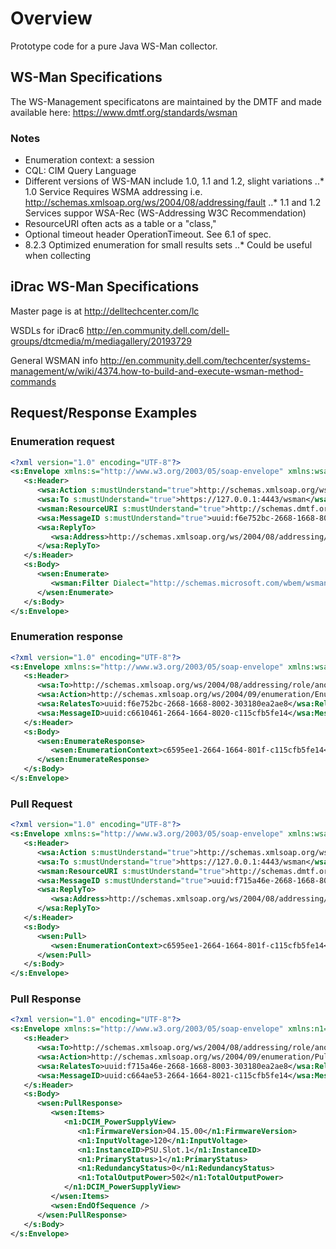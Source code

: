 # Overview

Prototype code for a pure Java WS-Man collector. 

## WS-Man Specifications

The WS-Management specificatons are maintained by the DMTF and made available here: https://www.dmtf.org/standards/wsman

### Notes

* Enumeration context: a session
* CQL: CIM Query Language
* Different versions of WS-MAN include 1.0, 1.1 and 1.2, slight variations
..* 1.0 Service Requires WSMA addressing i.e. http://schemas.xmlsoap.org/ws/2004/08/addressing/fault
..* 1.1 and 1.2 Services suppor WSA-Rec (WS-Addressing W3C Recommendation)
* ResourceURI often acts as a table or a "class,"
* Optional timeout header OperationTimeout. See 6.1 of spec.
* 8.2.3 Optimized enumeration for small results sets
..* Could be useful when collecting

## iDrac WS-Man Specifications

Master page is at http://delltechcenter.com/lc

WSDLs for iDrac6 http://en.community.dell.com/dell-groups/dtcmedia/m/mediagallery/20193729

General WSMAN info http://en.community.dell.com/techcenter/systems-management/w/wiki/4374.how-to-build-and-execute-wsman-method-commands

## Request/Response Examples

### Enumeration request

```xml
<?xml version="1.0" encoding="UTF-8"?>
<s:Envelope xmlns:s="http://www.w3.org/2003/05/soap-envelope" xmlns:wsa="http://schemas.xmlsoap.org/ws/2004/08/addressing" xmlns:wsen="http://schemas.xmlsoap.org/ws/2004/09/enumeration" xmlns:wsman="http://schemas.dmtf.org/wbem/wsman/1/wsman.xsd">
   <s:Header>
      <wsa:Action s:mustUnderstand="true">http://schemas.xmlsoap.org/ws/2004/09/enumeration/Enumerate</wsa:Action>
      <wsa:To s:mustUnderstand="true">https://127.0.0.1:4443/wsman</wsa:To>
      <wsman:ResourceURI s:mustUnderstand="true">http://schemas.dmtf.org/wbem/wscim/1/*</wsman:ResourceURI>
      <wsa:MessageID s:mustUnderstand="true">uuid:f6e752bc-2668-1668-8002-303180ea2ae8</wsa:MessageID>
      <wsa:ReplyTo>
         <wsa:Address>http://schemas.xmlsoap.org/ws/2004/08/addressing/role/anonymous</wsa:Address>
      </wsa:ReplyTo>
   </s:Header>
   <s:Body>
      <wsen:Enumerate>
         <wsman:Filter Dialect="http://schemas.microsoft.com/wbem/wsman/1/WQL">select DeviceDescription,PrimaryStatus,TotalOutputPower,InputVoltage,Range1MaxInputPower,FirmwareVersion,RedundancyStatus from DCIM_PowerSupplyView where DetailedState != 'Absent' and PrimaryStatus != 0</wsman:Filter>
      </wsen:Enumerate>
   </s:Body>
</s:Envelope>
```

### Enumeration response


```xml
<?xml version="1.0" encoding="UTF-8"?>
<s:Envelope xmlns:s="http://www.w3.org/2003/05/soap-envelope" xmlns:wsa="http://schemas.xmlsoap.org/ws/2004/08/addressing" xmlns:wsen="http://schemas.xmlsoap.org/ws/2004/09/enumeration">
   <s:Header>
      <wsa:To>http://schemas.xmlsoap.org/ws/2004/08/addressing/role/anonymous</wsa:To>
      <wsa:Action>http://schemas.xmlsoap.org/ws/2004/09/enumeration/EnumerateResponse</wsa:Action>
      <wsa:RelatesTo>uuid:f6e752bc-2668-1668-8002-303180ea2ae8</wsa:RelatesTo>
      <wsa:MessageID>uuid:c6610461-2664-1664-8020-c115cfb5fe14</wsa:MessageID>
   </s:Header>
   <s:Body>
      <wsen:EnumerateResponse>
         <wsen:EnumerationContext>c6595ee1-2664-1664-801f-c115cfb5fe14</wsen:EnumerationContext>
      </wsen:EnumerateResponse>
   </s:Body>
</s:Envelope>
```

### Pull Request


```xml
<?xml version="1.0" encoding="UTF-8"?>
<s:Envelope xmlns:s="http://www.w3.org/2003/05/soap-envelope" xmlns:wsa="http://schemas.xmlsoap.org/ws/2004/08/addressing" xmlns:wsen="http://schemas.xmlsoap.org/ws/2004/09/enumeration" xmlns:wsman="http://schemas.dmtf.org/wbem/wsman/1/wsman.xsd">
   <s:Header>
      <wsa:Action s:mustUnderstand="true">http://schemas.xmlsoap.org/ws/2004/09/enumeration/Pull</wsa:Action>
      <wsa:To s:mustUnderstand="true">https://127.0.0.1:4443/wsman</wsa:To>
      <wsman:ResourceURI s:mustUnderstand="true">http://schemas.dmtf.org/wbem/wscim/1/*</wsman:ResourceURI>
      <wsa:MessageID s:mustUnderstand="true">uuid:f715a46e-2668-1668-8003-303180ea2ae8</wsa:MessageID>
      <wsa:ReplyTo>
         <wsa:Address>http://schemas.xmlsoap.org/ws/2004/08/addressing/role/anonymous</wsa:Address>
      </wsa:ReplyTo>
   </s:Header>
   <s:Body>
      <wsen:Pull>
         <wsen:EnumerationContext>c6595ee1-2664-1664-801f-c115cfb5fe14</wsen:EnumerationContext>
      </wsen:Pull>
   </s:Body>
</s:Envelope>
```

### Pull Response


```xml
<?xml version="1.0" encoding="UTF-8"?>
<s:Envelope xmlns:s="http://www.w3.org/2003/05/soap-envelope" xmlns:n1="http://schemas.dell.com/wbem/wscim/1/cim-schema/2/DCIM_PowerSupplyView" xmlns:wsa="http://schemas.xmlsoap.org/ws/2004/08/addressing" xmlns:wsen="http://schemas.xmlsoap.org/ws/2004/09/enumeration">
   <s:Header>
      <wsa:To>http://schemas.xmlsoap.org/ws/2004/08/addressing/role/anonymous</wsa:To>
      <wsa:Action>http://schemas.xmlsoap.org/ws/2004/09/enumeration/PullResponse</wsa:Action>
      <wsa:RelatesTo>uuid:f715a46e-2668-1668-8003-303180ea2ae8</wsa:RelatesTo>
      <wsa:MessageID>uuid:c664ae53-2664-1664-8021-c115cfb5fe14</wsa:MessageID>
   </s:Header>
   <s:Body>
      <wsen:PullResponse>
         <wsen:Items>
            <n1:DCIM_PowerSupplyView>
               <n1:FirmwareVersion>04.15.00</n1:FirmwareVersion>
               <n1:InputVoltage>120</n1:InputVoltage>
               <n1:InstanceID>PSU.Slot.1</n1:InstanceID>
               <n1:PrimaryStatus>1</n1:PrimaryStatus>
               <n1:RedundancyStatus>0</n1:RedundancyStatus>
               <n1:TotalOutputPower>502</n1:TotalOutputPower>
            </n1:DCIM_PowerSupplyView>
         </wsen:Items>
         <wsen:EndOfSequence />
      </wsen:PullResponse>
   </s:Body>
</s:Envelope>
```
